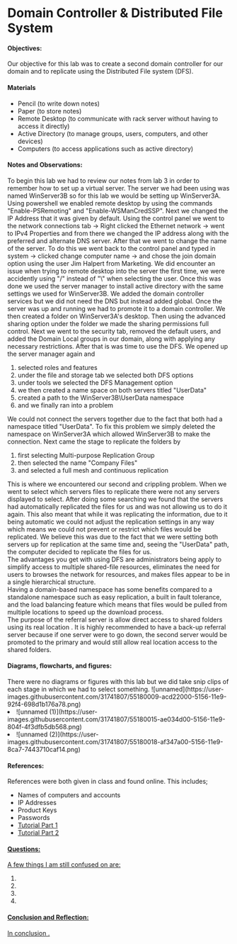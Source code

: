 <h1>Domain Controller & Distributed File System</h1>
  <h4>Objectives:</h4>
  <p>Our objective for this lab was to create a second domain controller for our domain and to replicate using the Distributed File system (DFS).
</p>
  <h4>Materials</h4> 
  <ul>
    <li>Pencil (to write down notes)</li>
    <li>Paper (to store notes)</li>
    <li>Remote Desktop (to communicate with rack server without having  to access it directly)</li>
    <li>Active Directory (to manage groups, users, computers, and other devices)
    <li>Computers (to access applications such as active directory)</li>
  </ul>
  <h4>Notes and Observations:</h4>
    <p>
    To begin this lab we had to review our notes from lab 3 in order to remember how to set up a virtual server. The server we had been using was named WinServer3B so for this lab we would be setting up WinServer3A. Using powershell we enabled remote desktop by using the commands "Enable-PSRemoting" and "Enable-WSManCredSSP". Next we changed the IP Address that it was given by default. Using the control panel we went to the network connections tab -> Right clicked the Ethernet network -> went to IPv4 Properties and from there we changed the IP address along with the preferred and alternate DNS server. After that we went to change the name of the server. To do this we went back to the control panel and typed in system -> clicked change computer name -> and chose the join domain option using the user Jim Halpert from Marketing. We did encounter an issue when trying to remote desktop into the server the first time, we were accidently using "/" instead of "\" when selecting the user. Once this was done we used the server manager to install active directory with the same settings we used for WinServer3B. We added the domain controller services but we did not need the DNS but instead added global. Once the server was up and running we had to promote it to a domain controller. We then created a folder on WinServer3A's desktop. Then using the advanced sharing option under the folder we made the sharing permissions full control. Next we went to the security tab, removed the default users, and added the Domain Local groups in our domain, along with applying any necessary restrictions. After that is was time to use the DFS. We opened up the server manager again and 
<ol>
      <li> selected roles and features </li>
      <li> under the file and storage tab we selected both DFS options </li>
      <li> under tools we selected the DFS Management option </li>
      <li> we then created a name space on both servers titled "UserData" </li>
      <li> created a path to the WinServer3B\UserData namespace </li>
      <li> and we finally ran into a problem </li> 
</ol> 
We could not connect the servers together due to the fact that both had a namespace titled "UserData". To fix this problem we simply deleted the namespace on WinServer3A which allowed WinServer3B to make the connection. Next came the stage to replicate the folders by <ol>
  <li>first selecting Multi-purpose Replication Group </li>
  <li> then selected the name "Company Files" </li>
  <li> and selected a full mesh and continuous replication </li>
</ol>
  This is where we encountered our second and crippling problem. When we went to select which servers files to replicate there were not any servers displayed to select. After doing some searching we found that the servers had automatically replicated the files for us and was not allowing us to do it again. This also meant that while it was replicating the information, due to it being automatic we could not adjust the replication settings in any way which means we could not prevent or restrict which files would be replicated. We believe this was due to the fact that we were setting both servers up for replication at the same time and, seeing the "UserData" path, the computer decided to replicate the files for us.
  <br> The advantages you get with using DFS are administrators being apply to simplify access to multiple shared-file resources, eliminates the need for users to browses the network for resources, and makes files appear to be in a single hierarchical structure.
  <br> Having a domain-based namespace has some benefits compared to a standalone namespace such as easy replication, a built in fault tolerance, and the load balancing feature which means that files would be pulled from multiple locations to speed up the download process.
  <br> The purpose of the referral server is allow direct access to shared folders using its real location . It is highly recommended to have a back-up referral server because if one server were to go down, the second server would be promoted to the primary and would still allow real location access to the shared folders.
    </p>
  <h4>Diagrams, flowcharts, and figures:</h4>
  There were no diagrams or figures with this lab but we did take snip clips of each stage in which we had to select something.
 ![unnamed](https://user-images.githubusercontent.com/31741807/55180009-acd22000-5156-11e9-92f4-698d1b176a78.png)
    <li>![unnamed (1)](https://user-images.githubusercontent.com/31741807/55180015-ae034d00-5156-11e9-804f-4f3dfb5db568.png)</li>
    <li>![unnamed (2)](https://user-images.githubusercontent.com/31741807/55180018-af347a00-5156-11e9-8ca7-7443710caf14.png)</li>
  </ul>
  <h4>References:</h4>
    References were both given in class and found online. This includes;
    <ul>
      <li> Names of computers and accounts</li>
      <li> IP Addresses</li>
      <li> Product Keys</li>
      <li> Passwords</li>
      <li><a href="https://nedimmehic.org/2017/10/05/how-to-install-and-configure-distributed-file-system-dfs-2016-part-1/">Tutorial Part 1</li>
      <li><a href="https://nedimmehic.org/2017/11/01/how-to-install-and-configure-distributed-file-system-dfs-2016-part-2/">Tutorial Part 2</li>
    </ul>
  <h4>Questions:</h4>
  A few things I am still confused on are:
  <ol>
  <li> </li>
  <li> </li>
  <li> </li>
  <li> </li>
  </ol>
  <h4>Conclusion and Reflection:</h4>
    <p>
    In conclusion .
    </p>
